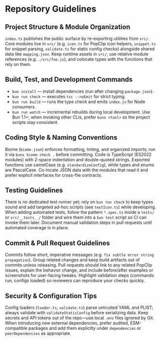 # Repository Guidelines

## Project Structure & Module Organization
`index.ts` publishes the public surface by re-exporting utilities from `src/`. Core modules live in `src/` (e.g. `icon.ts` for PopClip icon helpers, `snippet.ts` for snippet parsing, `validate.ts` for static config checks) alongside shared data like `mapping.json`. Keep runtime assets in `src/`, use relative module references (e.g. `./src/foo.js`), and colocate types with the functions that rely on them.

## Build, Test, and Development Commands
- `bun install` — install dependencies (run after changing `package.json`).
- `bun run check` — executes `tsc --noEmit` for strict typing.
- `bun run build` — runs the type check and emits `index.js` for Node consumers.
- `bun run watch` — incremental rebuilds during local development.
Use Bun 1.1+; when invoking other CLIs, prefer `bunx <tool>` so the project scripts stay consistent.

## Coding Style & Naming Conventions
Biome (`biome.json`) enforces formatting, linting, and organized imports; run it via `bunx biome check .` before committing. Code is TypeScript (ES2022 modules) with 2-space indentation and double-quoted strings. Exported functions use camelCase (e.g. `standardizeConfig`), while types and enums are PascalCase. Co-locate JSON data with the modules that read it and prefer explicit interfaces for cross-file contracts.

## Testing Guidelines
There is no dedicated test runner yet; rely on `bun run check` to keep types sound and add targeted ad-hoc scripts (see `testIcon.ts`) while developing. When adding automated tests, follow the pattern `*.spec.ts` inside a `tests/` or `src/__tests__/` folder and wire them into a `bun test` script so CI can invoke them later. Document manual validation steps in pull requests until automated coverage is in place.

## Commit & Pull Request Guidelines
Commits follow short, imperative messages (e.g. `fix subtle error string propagation`). Group related changes and keep build artifacts out of commits unless releasing. Pull requests should link to any related PopClip issues, explain the behavior change, and include before/after examples or screenshots for user-facing tweaks. Highlight validation steps (commands run, configs loaded) so reviewers can reproduce your checks quickly.

## Security & Configuration Tips
Config loaders (`loader.ts`, `validate.ts`) parse untrusted YAML and PLIST; always validate with `validateStaticConfig` before serializing data. Keep secrets and API tokens out of the repo—use local `.env` files ignored by Git. When introducing new external dependencies, prefer audited, ESM-compatible packages and add them explicitly under `dependencies` or `peerDependencies` as appropriate.
